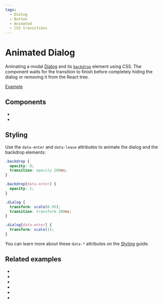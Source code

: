 ```yaml
---
tags:
  - Dialog
  - Button
  - Animated
  - CSS transitions
---
```


# Animated Dialog

<div data-description>

Animating a modal [Dialog](/components/dialog) and its [`backdrop`](/reference/dialog#backdrop) element using CSS. The component waits for the transition to finish before completely hiding the dialog or removing it from the React tree.

</div>

<div data-tags></div>

<a href="./index.react.tsx" data-playground>Example</a>

## Components

<div data-cards="components">

- [](/components/dialog)
- [](/components/button)

</div>

## Styling

Use the `data-enter` and `data-leave` attributes to animate the dialog and the backdrop elements:

```css
.backdrop {
  opacity: 0;
  transition: opacity 200ms;
}

.backdrop[data-enter] {
  opacity: 1;
}

.dialog {
  transform: scale(0.95);
  transition: transform 200ms;
}

.dialog[data-enter] {
  transform: scale(1);
}
```

You can learn more about these `data-*` attributes on the [Styling](/guide/styling) guide.

## Related examples

<div data-cards="examples">

- [](/examples/disclosure-animated)
- [](/examples/combobox-animated)
- [](/examples/select-animated)
- [](/examples/tab-panel-animated)
- [](/examples/dialog-combobox-tab-command-menu)
- [](/examples/menubar-navigation)

</div>
